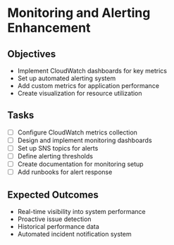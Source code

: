# Monitoring and Alerting Enhancement

## Objectives
- Implement CloudWatch dashboards for key metrics
- Set up automated alerting system
- Add custom metrics for application performance
- Create visualization for resource utilization

## Tasks
- [ ] Configure CloudWatch metrics collection
- [ ] Design and implement monitoring dashboards
- [ ] Set up SNS topics for alerts
- [ ] Define alerting thresholds
- [ ] Create documentation for monitoring setup
- [ ] Add runbooks for alert response

## Expected Outcomes
- Real-time visibility into system performance
- Proactive issue detection
- Historical performance data
- Automated incident notification system